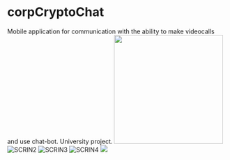 # corpCryptoChat
Mobile application for communication with the ability to make videocalls and use chat-bot. University project.
<img src="https://user-images.githubusercontent.com/57170697/146686497-0ded2986-2af3-49a9-a6f8-33c9d31e6ae6.png" width="250">
![SCRIN2](https://user-images.githubusercontent.com/57170697/146686501-d662416e-83a0-447f-913e-daf746866723.png)
![SCRIN3](https://user-images.githubusercontent.com/57170697/146686507-afcce0b0-bb79-4792-8d89-c1620643b7fe.png)
![SCRIN4](https://user-images.githubusercontent.com/57170697/146686511-74b52d87-2d97-44e3-8cdb-7a13b88257fb.png)
![](https://github.com/ArturPronin/corpCryptoChat/blob/b212ffd817389c7765c9b7867fc320dc18577b92/app_video_demonstration.gif)
